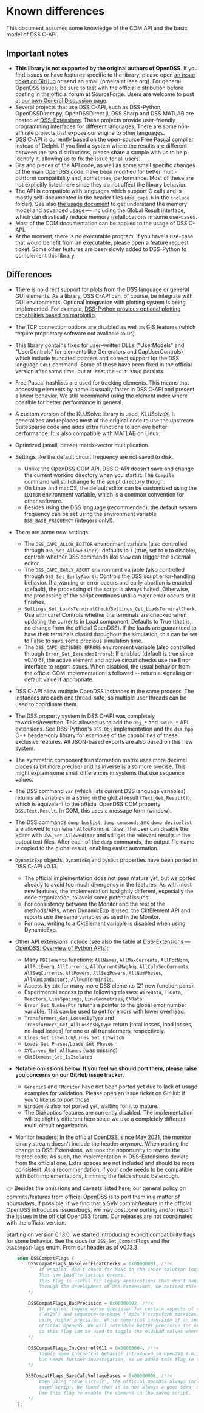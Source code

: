 # Known differences 

This document assumes some knowledge of the COM API and the basic model of DSS C-API.

## Important notes

- **This library is not supported by the original authors of OpenDSS**. If you find issues or have features specific to the library, please open [an issue ticket on GitHub](https://github.com/dss-extensions/dss_capi/issues/) or send an email (pmeira at ieee.org). For general OpenDSS issues, be sure to test with the official distribution before posting in the official forum at SourceForge. Users are welcome to post at [our own General Discussion page](https://github.com/orgs/dss-extensions/discussions/categories/general).
- Several projects that use DSS C-API, such as DSS-Python, OpenDSSDirect.py, OpenDSSDirect.jl, DSS Sharp and DSS MATLAB are hosted at [DSS-Extensions](http://github.com/dss-extensions/). These projects provide user-friendly programming interfaces for different languages. There are some non-affiliate projects that expose our engine to other languages.
- DSS C-API is currently based on the open-source Free Pascal compiler instead of Delphi. If you find a system where the results are different between the two distributions, please share a sample with us to help identify it, allowing us to fix the issue for all users.
- Bits and pieces of the API code, as well as some small specific changes of the main OpenDSS code, have been modified for better multi-platform compatibility and, sometimes, performance. Most of these are not explicitly listed here since they do not affect the library behavior.
- The API is compatible with languages which support C calls and is mostly self-documented in the header files (`dss_capi.h` in the `include` folder). See also [the usage document](https://github.com/dss-extensions/dss_capi/blob/master/docs/usage.md) to get understand the memory model and advanced usage — including the Global Result interface, which can drastically reduce memory (re)allocations in some use-cases.
- Most of the COM documentation can be applied to the usage of DSS C-API.
- At the moment, there is no executable program. If you have a use-case that would benefit from an executable, please open a feature request ticket. Some other features are been slowly added to DSS-Python to complement this library.

## Differences

- There is no direct support for plots from the DSS language or general GUI elements. As a library, DSS C-API can, of course, be integrate with GUI environments. Optional integration with plotting system is being implemented. For example, [DSS-Python provides optional plotting capabilities based on matplotlib](https://github.com/dss-extensions/dss_python/blob/master/docs/examples/Plotting.ipynb).
- The TCP connection options are disabled as well as GIS features (which require proprietary software not available to us).
- This library contains fixes for user-written DLLs ("UserModels" and "UserControls" for elements like Generators and CapUserControls) which include truncated pointers and correct support for the DSS language `Edit` command. Some of these have been fixed in the official version after some time, but at least the `Edit` issue persists.
- Free Pascal hashlists are used for tracking elements. This means that accessing elements by name is usually faster in DSS C-API and present a linear behavior. We still recommend using the element index where possible for better performance in general.
- A custom version of the KLUSolve library is used, KLUSolveX. It generalizes and replaces most of the original code to use the upstream SuiteSparse code and adds extra functions to achieve better performance. It is also compatible with MATLAB on Linux.
- Optimized (small, dense) matrix-vector multiplication.
- Settings like the default circuit frequency are not saved to disk. 
    - Unlike the OpenDSS COM API, DSS C-API doesn't save and change the current working directory when you start it. The `Compile` command will still change to the script directory though.
    - On Linux and macOS, the default editor can be customized using the `EDITOR` environment variable, which is a common convention for other software.
    - Besides using the DSS language (recommended), the default system frequency can be set using the environment variable `DSS_BASE_FREQUENCY` (integers only!).

- There are some new settings:
    - The `DSS_CAPI_ALLOW_EDITOR` environment variable (also controlled through `DSS_Set_AllowEditor`): defaults to `1` (true, set to `0` to disable),  controls whether DSS commands like `Show` can trigger the external editor. 
    - The `DSS_CAPI_EARLY_ABORT` environment variable (also controlled through `DSS_Set_EarlyAbort`):  Controls the DSS script error-handling behavior. If a warning or error occurs and early abortion is enabled (default), the processing of the script is always halted. Otherwise, the processing of the script continues until a major error occurs or it finishes.
    - `Settings_Set_LoadsTerminalCheck`/`Settings_Get_LoadsTerminalCheck`: Use with care! Controls whether the terminals are checked when updating the currents in Load component. Defaults to True (that is, no change from the official OpenDSS). If the loads are guaranteed to have their terminals closed throughout the simulation, this can be set to False to save some precious simulation time.
    - The `DSS_CAPI_EXTENDED_ERRORS` environment variable (also controlled through `Error_Set_ExtendedErrors`): If enabled (default is true since v0.10.6), the active element and active circuit checks use the Error interface to report issues. When disabled, the usual behavior from the official COM implementation is followed -- return a signaling or default value if appropriate.
    
- DSS C-API allow multiple OpenDSS instances in the same process. The instances are each one thread-safe, so multiple user threads can be used to coordinate them.

- The DSS property system in DSS C-API was completely reworked/rewritten. This allowed us to add the `Obj_*` and `Batch_*` API extensions. See DSS-Python's `DSS.Obj` implementation and the `dss_hpp` C++ header-only library for examples of the capabilities of these exclusive features. All JSON-based exports are also based on this new system.

- The symmetric component transformation matrix uses more decimal places (a bit more precise) and its inverse is also more precise. This might explain some small differences in systems that use sequence values.

- The DSS command `var` (which lists current DSS language variables) returns all variables in a string in the global result (`Text_Get_Result()`), which is equivalent to the official OpenDSS COM property `DSS.Text.Result`. In COM, this uses a message form (window).

- The DSS commands `dump buslist`, `dump commands` and `dump devicelist` are allowed to run when `AllowForms` is false. The user can disable the editor with `DSS_Set_AllowEditor` and still get the relevant results in the output text files. After each of the `dump` commands, the output file name is copied to the global result, enabling easier automation.

- `DynamicExp` objects, `DynamicEq` and `DynOut` properties have been ported in DSS C-API v0.13. 
    - The official implementation does not seen mature yet, but we ported already to avoid too much divergency in the features. As with most new features, the implementation is slightly different, especially the code organization, to avoid some potential issues. 
    - For consistency between the Monitor and the rest of the methods/APIs, when DynamicExp is used, the CktElement API and reports use the same variables as used in the Monitor.
    - For now, writing to a CktElement variable is disabled when using DynamicExp.

- Other API extensions include (see also the table at [DSS-Extensions — OpenDSS: Overview of Python APIs](https://github.com/dss-extensions/dss-extensions/blob/main/python_apis.md)):
    - Many `PDElements` functions: `AllNames`, `AllMaxCurrents`, `AllPctNorm`, `AllPctEmerg`, `AllCurrents`, `AllCurrentsMagAng`, `AllCplxSeqCurrents`, `AllSeqCurrents`, `AllPowers`, `AllSeqPowers`, `AllNumPhases`, `AllNumConductors`, `AllNumTerminals`.
    - Access by `idx` for many more DSS elements (21 new function pairs).
    - Experimental access to the following classes: `WireData`, `TSData`, `Reactors`, `LineSpacings`, `LineGeometries`, `CNData`.
    - `Error_Get_NumberPtr` returns a pointer to the global error number variable. This can be used to get for errors with lower overhead.
    - `Transformers_Get_LossesByType` and `Transformers_Get_AllLossesByType` return [total losses, load losses, no-load losses] for one or all transformers, respectively.
    - `Lines_Get_IsSwitch`/`Lines_Set_IsSwitch`
    - `Loads_Get_Phases`/`Loads_Set_Phases`
    - `XYCurves_Get_AllNames` (was missing)
    - `CktElement_Get_IsIsolated`

- **Notable omissions below. If you feel we should port them, please raise you concerns on our GitHub issue tracker.**
    - `Generic5` and `FMonitor` have not been ported yet due to lack of usage examples for validation. Please open an issue ticket on GitHub if you'd like us to port those.
    - `WindGen` is also not ported yet, waiting for it to mature.
    - The Diakoptics features are currently disabled. The implementation will be slightly different here since we use a completely different multi-circuit organization.

- Monitor headers: In the official OpenDSS, since May 2021, the monitor binary stream doesn't include the header anymore. When porting the change to DSS-Extensions, we took the opportunity to rewrite the related code. As such, the implementation in DSS-Extensions deviate from the official one. Extra spaces are not included and should be more consistent. As a recommendation, if your code needs to be compatible with both implementations, trimming the fields should be enough.

👉 Besides the omissions and caveats listed here, our general policy on commits/features from official OpenDSS is to port them in a matter of hours/days, if possible. If we find that a SVN commit/feature in the official OpenDSS introduces issues/bugs, we may postpone porting and/or report the issues in the official OpenDSS forum. Our releases are not coordinated with the official version.

Starting on version 0.13.0, we started introducing explicit compatibility flags for some behavior. See the docs for `DSS_Set_CompatFlags` and the `DSSCompatFlags` enum. From our header as of v0.13.3:

```c
    enum DSSCompatFlags {
        DSSCompatFlags_NoSolverFloatChecks = 0x00000001, /*!< 
            If enabled, don't check for NaNs in the inner solution loop. 
            This can lead to various errors. 
            This flag is useful for legacy applications that don't handle OpenDSS API errors properly.
            Through the development of DSS-Extensions, we noticed this is actually a quite common issue.
        */

        DSSCompatFlags_BadPrecision = 0x00000002, /*!< 
            If enabled, toggle worse precision for certain aspects of the engine. For example, the sequence-to-phase 
            (`As2p`) and sequence-to-phase (`Ap2s`) transform matrices. On DSS C-API, we fill the matrix explicitly
            using higher precision, while numerical inversion of an initially worse precision matrix is used in the 
            official OpenDSS. We will introduce better precision for other aspects of the engine in the future, 
            so this flag can be used to toggle the old/bad values where feasible.
        */

        DSSCompatFlags_InvControl9611 = 0x00000004, /*!< 
            Toggle some InvControl behavior introduced in OpenDSS 9.6.1.1. It could be a regression 
            but needs further investigation, so we added this flag in the time being.
        */

       DSSCompatFlags_SaveCalcVoltageBases = 0x00000008, /*!< 
            When using "save circuit", the official OpenDSS always includes the "CalcVoltageBases" command in the
            saved script. We found that it is not always a good idea, so we removed the command (leaving it commented).
            Use this flag to enable the command in the saved script.
        */
    };
```
